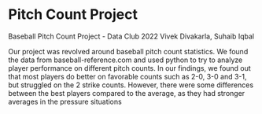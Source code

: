 # Pitch Count Project

Baseball Pitch Count Project - Data Club 2022
Vivek Divakarla, Suhaib Iqbal


Our project was revolved around baseball pitch count statistics. We found the data from baseball-reference.com and used python to try to analyze player performance on different pitch counts. In our findings, we found out that most players do better on favorable counts such as 2-0, 3-0 and 3-1, but struggled on the 2 strike counts. However, there were some differences between the best players compared to the average, as they had stronger averages in the pressure situations
